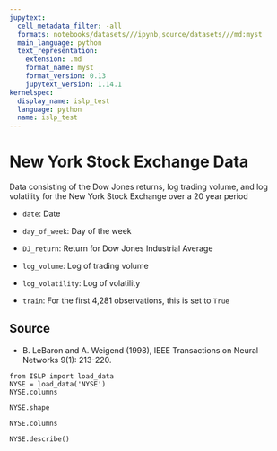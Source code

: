 ```yaml
---
jupytext:
  cell_metadata_filter: -all
  formats: notebooks/datasets///ipynb,source/datasets///md:myst
  main_language: python
  text_representation:
    extension: .md
    format_name: myst
    format_version: 0.13
    jupytext_version: 1.14.1
kernelspec:
  display_name: islp_test
  language: python
  name: islp_test
---
```


# New York Stock Exchange Data

Data consisting of the Dow Jones returns, log trading volume, and
log volatility for the New York Stock Exchange over a 20 year
period

- `date`: Date

- `day_of_week`: Day of the week

- `DJ_return`: Return for Dow Jones Industrial Average

- `log_volume`: Log of trading volume

- `log_volatility`: Log of volatility

- `train`: For the first 4,281 observations, this is set to `True`

## Source

- B. LeBaron and A. Weigend (1998), IEEE Transactions on Neural
Networks 9(1): 213-220.

```{code-cell}
from ISLP import load_data
NYSE = load_data('NYSE')
NYSE.columns
```

```{code-cell}
NYSE.shape
```

```{code-cell}
NYSE.columns
```

```{code-cell}
NYSE.describe()
```
